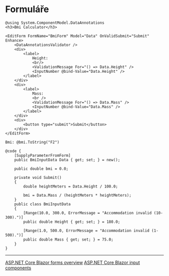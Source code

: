 # Formuláře

```razor
@using System.ComponentModel.DataAnnotations
<h3>Bmi Calculator</h3>

<EditForm FormName="BmiForm" Model="Data" OnValidSubmit="Submit" Enhance>
    <DataAnnotationsValidator />
    <div>
        <label>
            Height:
            <br/>
            <ValidationMessage For="() => Data.Height" />
            <InputNumber @bind-Value="Data.Height" />
        </label>
    </div>
    <div>
        <label>
            Mass:
            <br />
            <ValidationMessage For="() => Data.Mass" />
            <InputNumber @bind-Value="Data.Mass" />
        </label>
    </div>
    <div>
        <button type="submit">Submit</button>
    </div>
</EditForm>

Bmi: @bmi.ToString("F2")

@code {
    [SupplyParameterFromForm]
    public BmiInputData Data { get; set; } = new();

    public double bmi = 0.0;

    private void Submit()
    {
        double heightMeters = Data.Height / 100.0;

        bmi = Data.Mass / (heightMeters * heightMeters);
    }
    public class BmiInputData
    {
        [Range(10.0, 300.0, ErrorMessage = "Accommodation invalid (10-300).")]
        public double Height { get; set; } = 180.0;

        [Range(1.0, 500.0, ErrorMessage = "Accommodation invalid (1-500).")]
        public double Mass { get; set; } = 75.0;
    }
}
```
---
[ASP.NET Core Blazor forms overview](https://learn.microsoft.com/en-us/aspnet/core/blazor/forms/?view=aspnetcore-8.0)
[ASP.NET Core Blazor input components](https://learn.microsoft.com/en-us/aspnet/core/blazor/forms/input-components?view=aspnetcore-8.0)